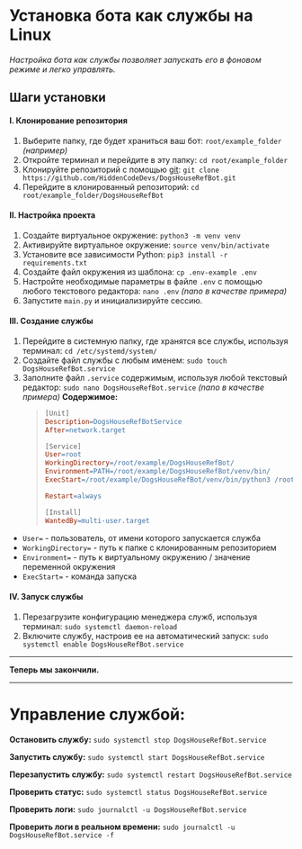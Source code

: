 # Установка бота как службы на Linux
_Настройка бота как службы позволяет запускать его в фоновом режиме и легко управлять._

## Шаги установки
#### I. Клонирование репозитория
1. Выберите папку, где будет храниться ваш бот:
    `root/example_folder` _(например)_
2. Откройте терминал и перейдите в эту папку:
    `cd root/example_folder`
3. Клонируйте репозиторий с помощью [git](https://www.git-scm.com/):
    `git clone https://github.com/HiddenCodeDevs/DogsHouseRefBot.git`
4. Перейдите в клонированный репозиторий:
    `cd root/example_folder/DogsHouseRefBot`

#### II. Настройка проекта
1. Создайте виртуальное окружение:
    `python3 -m venv venv`
2. Активируйте виртуальное окружение:
  `source venv/bin/activate`
3. Установите все зависимости Python:
  `pip3 install -r requirements.txt`
4. Создайте файл окружения из шаблона:
  `cp .env-example .env`
5. Настройте необходимые параметры в файле `.env` с помощью любого текстового редактора:
  `nano .env` _(nano в качестве примера)_
6. Запустите `main.py` и инициализируйте сессию.

#### III. Создание службы
1. Перейдите в системную папку, где хранятся все службы, используя терминал:
    `cd /etc/systemd/system/`
2. Создайте файл службы с любым именем:
    `sudo touch DogsHouseRefBot.service`
3. Заполните файл `.service` содержимым, используя любой текстовый редактор:
    `sudo nano DogsHouseRefBot.service` _(nano в качестве примера)_
    **Содержимое:**
    > ```makefile
    > [Unit]
    > Description=DogsHouseRefBotService
    > After=network.target
    > 
    > [Service]
    > User=root
    > WorkingDirectory=/root/example/DogsHouseRefBot/
    > Environment=PATH=/root/example/DogsHouseRefBot/venv/bin/
    > ExecStart=/root/example/DogsHouseRefBot/venv/bin/python3 /root/example/DogsHouseRefBot/main.py -a 2
    > 
    > Restart=always
    > 
    > [Install]
    > WantedBy=multi-user.target
    > ```
 - `User=` - пользователь, от имени которого запускается служба
 - `WorkingDirectory=` - путь к папке с клонированным репозиторием
 - `Environment=` - путь к виртуальному окружению / значение переменной окружения 
 - `ExecStart=` - команда запуска

#### IV. Запуск службы
1. Перезагрузите конфигурацию менеджера служб, используя терминал:
    `sudo systemctl daemon-reload`
1. Включите службу, настроив ее на автоматический запуск:
    `sudo systemctl enable DogsHouseRefBot.service`
___
**Теперь мы закончили.**

___
# Управление службой:
**Остановить службу:**
`sudo systemctl stop DogsHouseRefBot.service`

**Запустить службу:**
`sudo systemctl start DogsHouseRefBot.service`

**Перезапустить службу:**
`sudo systemctl restart DogsHouseRefBot.service`

**Проверить статус:**
`sudo systemctl status DogsHouseRefBot.service`

**Проверить логи:**
`sudo journalctl -u DogsHouseRefBot.service`

**Проверить логи в реальном времени:**
`sudo journalctl -u DogsHouseRefBot.service -f`